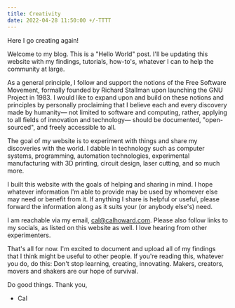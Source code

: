 ```yaml
---
title: Creativity
date: 2022-04-28 11:50:00 +/-TTTT
---
```


Here I go creating again!

 Welcome to my blog. This is a "Hello World" post. I'll be updating this website with my findings, tutorials, how-to's, whatever I can to help the community at large. 
 
 As a general principle, I follow and support the notions of the Free Software Movement, formally founded by Richard Stallman upon launching the GNU Project in 1983. I would like to expand upon and build on these notions and principles by personally proclaiming that I believe each and every discovery made by humanity— not limited to software and computing, rather, applying to all fields of innovation and technology— should be documented, "open-sourced", and freely accessible to all.

The goal of my website is to experiment with things and share my discoveries with the world. I dabble in technology such as computer systems, programming, automation technologies, experimental manufacturing with 3D printing, circuit design, laser cutting, and so much more.

I built this website with the goals of helping and sharing in mind. I hope whatever information I'm able to provide may be used by whomever else may need or benefit from it. If anything I share is helpful or useful, please forward the information along as it suits your (or anybody else's) need. 

I am reachable via my email, cal@calhoward.com. Please also follow links to my socials, as listed on this website as well. I love hearing from other experimenters. 

That's all for now. I'm excited to document and upload all of my findings that I think might be useful to other people. If you're reading this, whatever you do, do this: Don't stop learning, creating, innovating. Makers, creators, movers and shakers are our hope of survival. 

Do good things. Thank you,

- Cal



